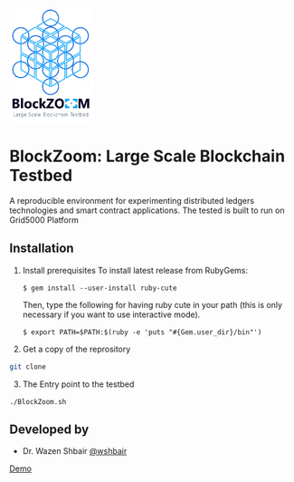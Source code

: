 <img src="logo.png" width="150">

# BlockZoom: Large Scale Blockchain Testbed

A reproducible environment for experimenting distributed ledgers technologies and smart contract applications.
The tested is built to run on Grid5000 Platform 

## Installation

1. Install prerequisites
   To install latest release from RubyGems:
   
   ```
   $ gem install --user-install ruby-cute
   ```
   
   Then, type the following for having ruby cute in your path (this is only necessary if you want to use interactive mode).
   
   ```
   $ export PATH=$PATH:$(ruby -e 'puts "#{Gem.user_dir}/bin"')
   ```
   
2. Get a copy of the reprository
```sh
git clone 
```

3. The Entry point to the testbed
```
./BlockZoom.sh
```
## Developed by 
- Dr. Wazen Shbair [@wshbair](https://github.com/wshbair) 

[Demo](https://www.youtube.com/watch?v=rK07p4nv1io)
